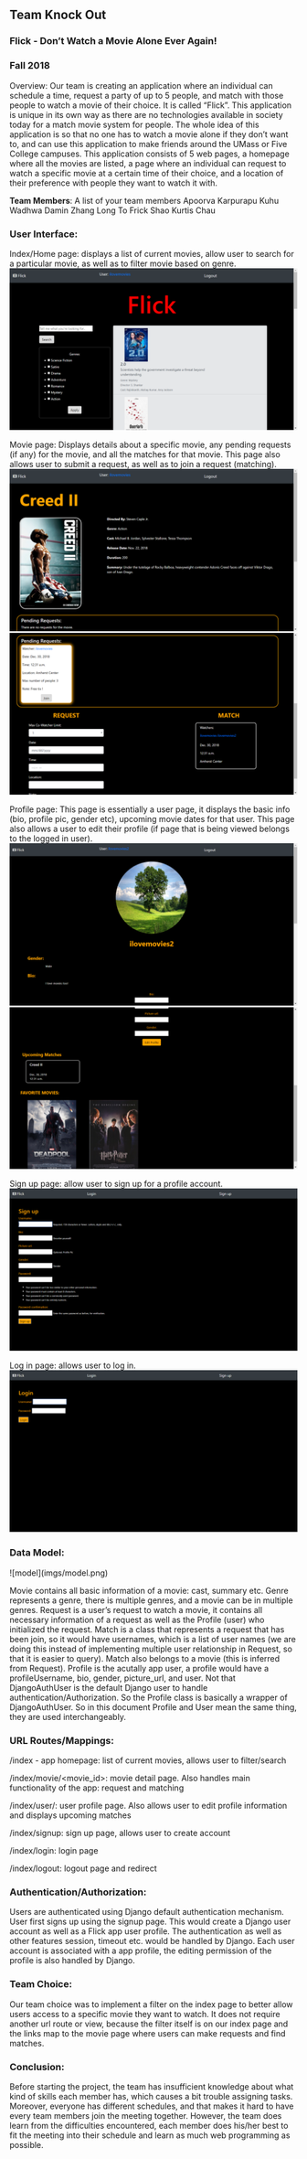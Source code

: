 <h2>Team Knock Out </h2>
<h3>Flick - Don’t Watch a Movie Alone Ever Again!</h3>
<h3>Fall 2018</h3>

Overview: Our team is creating an application where an individual can schedule a time, request a party of up to 5 people, and match with those people to watch a movie of their choice. It is called “Flick”. This application is unique in its own way as there are no technologies available in society today for a match movie system for people. The whole idea of this application is so that no one has to watch a movie alone if they don’t want to, and can use this application to make friends around the UMass or Five College campuses. This application consists of 5 web pages, a homepage where all the movies are listed, a page where an individual can request to watch a specific movie at a certain time of their choice, and a location of their preference with people they want to watch it with. 

<strong>Team Members</strong>: A list of your team members
Apoorva Karpurapu
Kuhu Wadhwa
Damin Zhang
Long To
Frick Shao
Kurtis Chau

<h3>User Interface: </h3>

Index/Home page: displays a list of current movies, allow user to search for a particular movie, as well as to filter movie based on genre.
![Homepage/index](imgs/index.png)

Movie page: Displays details about a specific movie, any pending requests (if any) for the movie, and all the matches for that movie.  This page also allows user to submit a request, as well as to join a request (matching). 
![movie_detail](imgs/movie1.png)
![movie_detail](imgs/movie2.png)

Profile page:  This page is essentially a user page, it displays the basic info (bio, profile pic, gender etc), upcoming movie dates for that user.  This page also allows a user to edit their profile (if page that is being viewed belongs to the logged in user).
![profile](imgs/user1.png)
![profile](imgs/user2.png)

Sign up page: allow user to sign up for a profile account.
![signup](imgs/signup.png)

Log in page: allows user to log in.
![login](imgs/login.png)

<h3>Data Model:</h3>
![model](imgs/model.png)

Movie contains all basic information of a movie: cast, summary etc.  Genre represents a genre, there is multiple genres, and a movie can be in multiple genres.  Request is a user’s request to watch a movie, it contains all necessary information of a request as well as the Profile (user) who initialized the request.  Match is a class that represents a request that has been join, so it would have usernames, which is a list of user names (we are doing this instead of implementing multiple user relationship in Request, so that it is easier to query).  Match also belongs to a movie (this is inferred from Request).  Profile is the acutally app user, a profile would have a profileUsername, bio, gender, picture_url, and user.  Not that DjangoAuthUser is the default Django user to handle authentication/Authorization.  So the Profile class is basically a wrapper of DjangoAuthUser.  So in this document Profile and User mean the same thing, they are used interchangeably.

<h3>URL Routes/Mappings:</h3>

/index - app homepage: list of current movies, allows user to filter/search

/index/movie/<movie_id>: movie detail page.  Also handles main functionality of the app: request and matching

/index/user/<username>: user profile page.  Also allows user to edit profile information and displays upcoming matches
  
/index/signup: sign up page, allows user to create account

/index/login: login page

/index/logout: logout page and redirect


<h3>Authentication/Authorization:</h3>

Users are authenticated using Django default authentication mechanism.  User first signs up using the signup page.  This would create a Django user account as well as a Flick app user profile.  The authentication as well as other features session, timeout etc. would be handled by Django.  Each user account is associated with a app profile, the editing permission of the profile is also handled by Django.  
<h3>Team Choice: </h3>

Our team choice was to implement a filter on the index page to better allow users access to a specific movie they want to watch. It does not require another url route or view, because the filter itself is on our index page and the links map to the movie page where users can make requests and find matches.

<h3>Conclusion: </h3>

Before starting the project, the team has insufficient knowledge about what kind of skills each member has, which causes a bit trouble assigning tasks. Moreover, everyone has different schedules, and that makes it hard to have every team members join the meeting together. However, the team does learn from the difficulties encountered, each member does his/her best to fit the meeting into their schedule and learn as much web programming as possible. 

